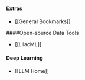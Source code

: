 #### Extras
- [[General Bookmarks]]

####Open-source Data Tools
- [[LilacML]] 
#### Deep Learning
- [[LLM Home]]
